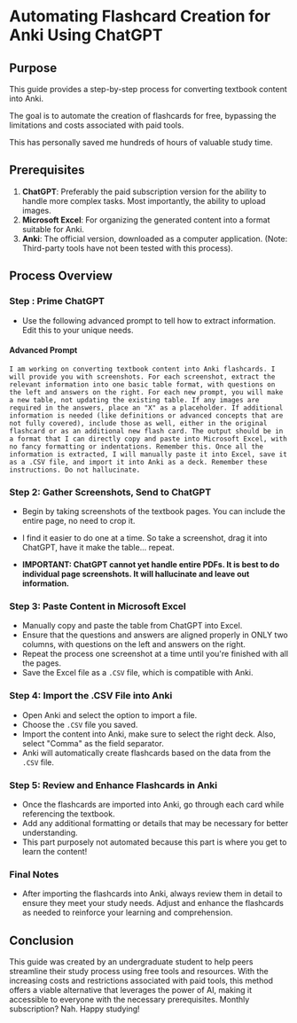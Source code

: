 
# Automating Flashcard Creation for Anki Using ChatGPT

## Purpose

This guide provides a step-by-step process for converting textbook content into Anki.

The goal is to automate the creation of flashcards for free, bypassing the limitations and costs associated with paid tools.

This has personally saved me hundreds of hours of valuable study time.

## Prerequisites

1. **ChatGPT**: Preferably the paid subscription version for the ability to handle more complex tasks. Most importantly, the ability to upload images.
2. **Microsoft Excel**: For organizing the generated content into a format suitable for Anki.
3. **Anki**: The official version, downloaded as a computer application. (Note: Third-party tools have not been tested with this process).

## Process Overview

### Step : Prime ChatGPT
- Use the following advanced prompt to tell how to extract information. Edit this to your unique needs.

#### Advanced Prompt
```
I am working on converting textbook content into Anki flashcards. I will provide you with screenshots. For each screenshot, extract the relevant information into one basic table format, with questions on the left and answers on the right. For each new prompt, you will make a new table, not updating the existing table. If any images are required in the answers, place an "X" as a placeholder. If additional information is needed (like definitions or advanced concepts that are not fully covered), include those as well, either in the original flashcard or as an additional new flash card. The output should be in a format that I can directly copy and paste into Microsoft Excel, with no fancy formatting or indentations. Remember this. Once all the information is extracted, I will manually paste it into Excel, save it as a .CSV file, and import it into Anki as a deck. Remember these instructions. Do not hallucinate.
```

### Step 2: Gather Screenshots, Send to ChatGPT
- Begin by taking screenshots of the textbook pages. You can include the entire page, no need to crop it.
- I find it easier to do one at a time. So take a screenshot, drag it into ChatGPT, have it make the table... repeat.
  
- **IMPORTANT: ChatGPT cannot yet handle entire PDFs. It is best to do individual page screenshots. It will hallucinate and leave out information.**

### Step 3: Paste Content in Microsoft Excel

- Manually copy and paste the table from ChatGPT into Excel.
- Ensure that the questions and answers are aligned properly in ONLY two columns, with questions on the left and answers on the right.
- Repeat the process one screenshot at a time until you're finished with all the pages.
- Save the Excel file as a `.CSV` file, which is compatible with Anki.

### Step 4: Import the .CSV File into Anki
- Open Anki and select the option to import a file.
- Choose the `.CSV` file you saved.
- Import the content into Anki, make sure to select the right deck. Also, select "Comma" as the field separator.
- Anki will automatically create flashcards based on the data from the `.CSV` file.

### Step 5: Review and Enhance Flashcards in Anki
- Once the flashcards are imported into Anki, go through each card while referencing the  textbook.
- Add any additional formatting or details that may be necessary for better understanding.
- This part purposely not automated because this part is where you get to learn the content!

### Final Notes
- After importing the flashcards into Anki, always review them in detail to ensure they meet your study needs. Adjust and enhance the flashcards as needed to reinforce your learning and comprehension.

## Conclusion

This guide was created by an undergraduate student to help peers streamline their study process using free tools and resources. With the increasing costs and restrictions associated with paid tools, this method offers a viable alternative that leverages the power of AI, making it accessible to everyone with the necessary prerequisites. Monthly subscription? Nah. Happy studying!

